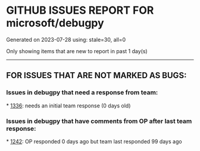 
# GITHUB ISSUES REPORT FOR microsoft/debugpy


Generated on 2023-07-28 using: stale=30, all=0


Only showing items that are new to report in past 1 day(s)


---

## FOR ISSUES THAT ARE NOT MARKED AS BUGS:


### Issues in debugpy that need a response from team:


\* [1336](https://github.com/microsoft/debugpy/issues/1336 "VSCode sometimes stuck on breakpoint when debugging an embedded interpreter"): needs an initial team response (0 days old)

### Issues in debugpy that have comments from OP after last team response:


\* [1242](https://github.com/microsoft/debugpy/issues/1242 "1.6.6: pytest is failing"): OP responded 0 days ago but team last responded 99 days ago
